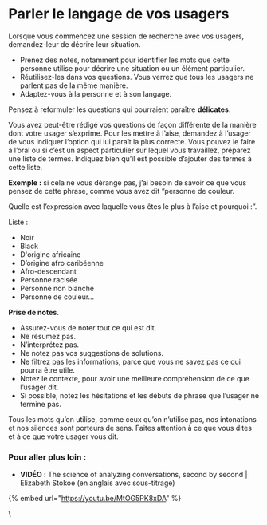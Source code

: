# Parler le langage de vos usagers

Lorsque vous commencez une session de recherche avec vos usagers, demandez-leur de décrire leur situation.

* Prenez des notes, notamment pour identifier les mots que cette personne utilise pour décrire une situation ou un élément particulier.
* Réutilisez-les dans vos questions. Vous verrez que tous les usagers ne parlent pas de la même manière.
* Adaptez-vous à la personne et à son langage.

Pensez à reformuler les questions qui pourraient paraître **délicates**.

Vous avez peut-être rédigé vos questions de façon différente de la manière dont votre usager s’exprime. Pour les mettre à l’aise, demandez à l’usager de vous indiquer l’option qui lui paraît la plus correcte. Vous pouvez le faire à l’oral ou si c’est un aspect particulier sur lequel vous travaillez, préparez une liste de termes. Indiquez bien qu’il est possible d’ajouter des termes à cette liste.

**Exemple :** si cela ne vous dérange pas, j’ai besoin de savoir ce que vous pensez de cette phrase, comme vous avez dit “personne de couleur.

Quelle est l’expression avec laquelle vous êtes le plus à l’aise et pourquoi :”.

Liste :

* Noir
* Black
* D'origine africaine
* D’origine afro caribéenne
* Afro-descendant
* Personne racisée
* Personne non blanche
* Personne de couleur…

**Prise de notes.**

* Assurez-vous de noter tout ce qui est dit.
* Ne résumez pas.
* N’interprétez pas.
* Ne notez pas vos suggestions de solutions.
* Ne filtrez pas les informations, parce que vous ne savez pas ce qui pourra être utile.
* Notez le contexte, pour avoir une meilleure compréhension de ce que l’usager dit.
* Si possible, notez les hésitations et les débuts de phrase que l’usager ne termine pas.

Tous les mots qu’on utilise, comme ceux qu’on n’utilise pas, nos intonations et nos silences sont porteurs de sens. Faites attention à ce que vous dites et à ce que votre usager vous dit.

### Pour aller plus loin :

* **VIDÉO :** The science of analyzing conversations, second by second | Elizabeth Stokoe (en anglais avec sous-titrage)

{% embed url="https://youtu.be/MtOG5PK8xDA" %}

\\
